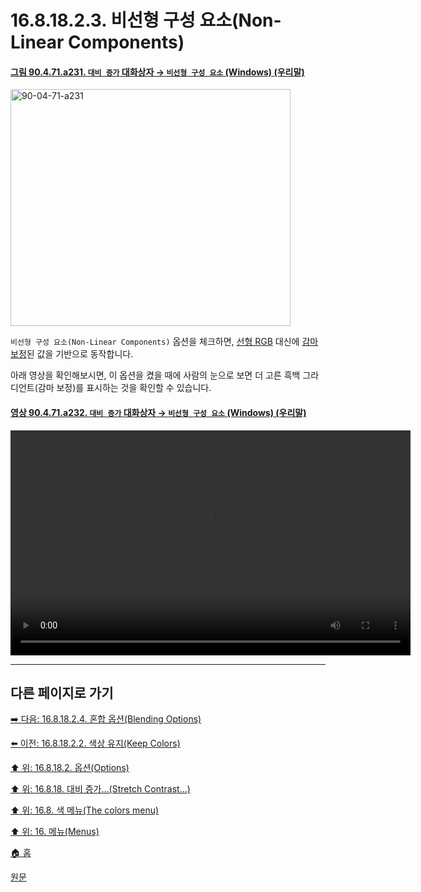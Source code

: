 # 16.8.18.2.3. 비선형 구성 요소(Non-Linear Components)

<a id="90-04-71-a231"></a>

#### [그림 90.4.71.a231. `대비 증가` 대화상자 → `비선형 구성 요소` (Windows) (우리말)](./90-04-0071-stretch_contrast.md#90-04-71-a231)
<img width="448" height="379" alt="90-04-71-a231" src="https://github.com/user-attachments/assets/67c995e2-b6df-486c-9180-9d282e0ded90" />

`비선형 구성 요소(Non-Linear Components)` 옵션을 체크하면, [선형 RGB](./19-glossaryx-linear_rgb.md) 대신에 [감마 보정](./19-glossaryx-gamma_correction.md)된 값을 기반으로 동작합니다.

아래 영상을 확인해보시면, 이 옵션을 켰을 때에 사람의 눈으로 보면 더 고른 흑백 그라디언트(감마 보정)를 표시하는 것을 확인할 수 있습니다.

<a id="90-04-71-a232"></a>

#### [영상 90.4.71.a232. `대비 증가` 대화상자 → `비선형 구성 요소` (Windows) (우리말)](./90-04-0071-stretch_contrast.md#90-04-71-a232)
<video controls="controls" width="640" height="360" src="https://github.com/user-attachments/assets/72979e1f-97c8-4dbe-8ecf-530808aec6c4"></video>

***

## 다른 페이지로 가기

[➡️ 다음: 16.8.18.2.4. 혼합 옵션(Blending Options)](./16-08-18-02-04-blending_options.md)

[⬅️ 이전: 16.8.18.2.2. 색상 유지(Keep Colors)](./16-08-18-02-02-keep_colors.md)

[⬆️ 위: 16.8.18.2. 옵션(Options)](./16-08-18-02-00-options.md)

[⬆️ 위: 16.8.18. 대비 증가…(Stretch Contrast…)](./16-08-18-00-stretch-contrast.md)

[⬆️ 위: 16.8. 색 메뉴(The colors menu)](./16-08-00-the-colors-menu.md)

[⬆️ 위: 16. 메뉴(Menus)](./16-00-menus.md)

[🏠 홈](./00-home.md)

[원문](https://docs.gimp.org/2.10/ko/gimp-filter-stretch-contrast.html#idm31837)